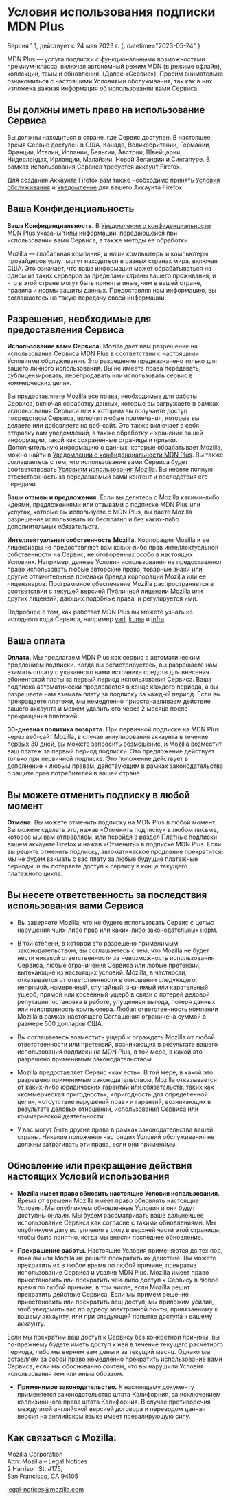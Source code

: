 ﻿# Условия использования подписки MDN Plus

Версия 1.1, действует с 24 мая 2023 г.
{: datetime="2023-05-24" }

MDN Plus — услуга подписки с функциональными возможностями премиум-класса, включая автономный режим MDN (в режиме офлайн), коллекции, темы и обновления. (Далее «Сервис»). Просим внимательно ознакомиться с настоящими Условиями обслуживания, так как в них изложена важная информация об использовании вами Сервиса.

## Вы должны иметь право на использование Сервиса

Вы должны находиться в стране, где Сервис доступен. В настоящее время Сервис доступен в США, Канаде, Великобритании, Германии, Франции, Италии, Испании, Бельгии, Австрии, Швейцарии, Нидерландах, Ирландии, Малайзии, Новой Зеландии и Сингапуре. В рамках использования Сервиса требуется аккаунт Firefox.

Для создания Аккаунта Firefox вам также необходимо принять [Условия обслуживания](https://www.mozilla.org/about/legal/terms/services/) и [Уведомление](https://www.mozilla.org/privacy/firefox/) для вашего Аккаунта Firefox.

## Ваша Конфиденциальность

__Ваша Конфиденциальность.__ В [Уведомлении о конфиденциальности MDN Plus](https://www.mozilla.org/privacy/mdn-plus/) указаны типы информации, передающейся при использовании вами Сервиса, а также методы ее обработки.

Mozilla — глобальная компания, и наши компьютеры и компьютеры провайдеров услуг могут находиться в разных странах мира, включая США. Это означает, что ваша информация может обрабатываться на одном из таких серверов за пределами страны вашего проживания, и что в этой стране могут быть приняты иные, чем в вашей стране, правила и нормы защиты данных. Предоставляя нам информацию, вы соглашаетесь на такую передачу своей информации.

## Разрешения, необходимые для предоставления Сервиса

__Использование вами Сервиса.__ Mozilla дает вам разрешение на использование Сервиса MDN Plus в соответствии с настоящими Условиями обслуживания. Это разрешение предназначено только для вашего личного использования. Вы не имеете права передавать, сублицензировать, перепродавать или использовать сервис в коммерческих целях.

Вы предоставляете Mozilla все права, необходимые для работы Сервиса, включая обработку данных, которые вы загружаете в рамках использования Сервиса или к которым вы получаете доступ посредством Сервиса, включая любые примечания, которые вы делаете или добавляете на веб-сайт. Это также включает в себя отправку вам уведомлений, а также обработку и хранение вашей информации, такой как сохраненные страницы и ярлыки. Дополнительную информацию о данных, которые обрабатывает Mozilla, можно найти в [Уведомлении о конфиденциальности MDN Plus](https://www.mozilla.org/privacy/mdn-plus/).
Вы также соглашаетесь с тем, что использование вами Сервиса будет соответствовать [Условиям использования Mozilla](https://www.mozilla.org/about/legal/acceptable-use/). Вы несете полную ответственность за передаваемый вами контент и последствия его передачи.

__Ваши отзывы и предложения.__ Если вы делитесь с Mozilla какими-либо идеями, предложениями или отзывами о подписке MDN Plus или услугах, которые вы используете с MDN Plus, вы даете Mozilla разрешение использовать их бесплатно и без каких-либо дополнительных обязательств.

__Интеллектуальная собственность Mozilla.__ Корпорация Mozilla и ее лицензиары не предоставляют вам каких-либо прав интеллектуальной собственности на Сервис, не оговоренных особо в настоящих Условиях. Например, данные Условия использования не предоставляют право использовать любые авторские права, товарные знаки или другие отличительные признаки бренда корпорации Mozilla или ее лицензиаров. Программное обеспечение Mozilla распространяется в соответствии с текущей версией Публичной лицензии Mozilla или других лицензий, дающих подобные права, и регулируется ими.

Подробнее о том, как работает MDN Plus вы можете узнать из исходного кода Сервиса, например [yari](https://github.com/mdn/yari), [kuma](https://github.com/mdn/kuma) и [infra](https://github.com/mdn/infra).

## Ваша оплата

__Оплата.__ Мы предлагаем MDN Plus как сервис с автоматическим продлением подписки. Когда вы регистрируетесь, вы разрешаете нам взимать оплату с указанного вами источника средств для внесения абонентской платы за первый период использования Сервиса. Ваша подписка автоматически продлевается в конце каждого периода, а вы разрешаете нам взимать плату за подписку за каждый период. Если вы прекращаете платежи, мы немедленно приостанавливаем действие вашего аккаунта и можем удалить его через 2 месяца после прекращения платежей.

__30-дневная политика возврата.__ При первичной подписке на MDN Plus через веб-сайт Mozilla, в случае аннулирования аккаунта в течение первых 30 дней, вы можете запросить возмещение, и Mozilla возместит ваш платеж за первый период подписки. Это предложение действует только при первичной подписке. Это положение действует в дополнение к любым правам, действующим в рамках законодательства о защите прав потребителей в вашей стране.

## Вы можете отменить подписку в любой момент

__Отмена.__ Вы можете отменить подписку на MDN Plus в любой момент. Вы можете сделать это, нажав «Отменить подписку» в любом письме, которое мы вам отправляем, или перейдя в раздел [Платные подписки](https://subscriptions.firefox.com) вашем аккаунте Firefox и нажав «Отменить» в подписке MDN Plus. Если вы решите отменить подписку, автоматическое продление прекратится, мы не будем взимать с вас плату за любые будущие платежные периоды, и вы потеряете доступ к сервису в конце текущего платежного цикла.

## Вы несете ответственность за последствия использования вами Сервиса

* Вы заверяете Mozilla, что не будете использовать Сервис с целью нарушения чьих-либо прав или каких-либо законодательных норм.

* В той степени, в которой это разрешено применимым законодательством, вы соглашаетесь с тем, что Mozilla не будет нести никакой ответственности за невозможность использования Сервиса, любые ограничения Сервиса или любые претензии, вытекающие из настоящих условий. Mozilla, в частности, отказывается от ответственности в отношении следующего: непрямой, намеренный, случайный, значимый или карательный ущерб, прямой или косвенный ущерб в связи с потерей деловой репутации, остановка в работе, упущенная выгода, потеря данных или неисправность компьютера. Любая ответственность компании Mozilla в рамках настоящего Соглашения ограничена суммой в размере 500 долларов США.

* Вы соглашаетесь возместить ущерб и ограждать Mozilla от любой ответственности или претензий, возникающих в результате вашего использования подписки на MDN Plus, в той мере, в какой это разрешено применимым законодательством.

* Mozilla предоставляет Сервис «как есть». В той мере, в какой это разрешено применимым законодательством, Mozilla отказывается от каких-либо юридических гарантий или обязательств, таких как «коммерческая пригодность», «пригодность для определенной цели», «отсутствие нарушений прав» и гарантий, возникающих в результате деловых отношений, использования Сервиса или коммерческой деятельности

* У вас могут быть другие права в рамках законодательства вашей страны. Никакие положения настоящих Условий обслуживания не должны затрагивать эти права, если они применимы.

## Обновление или прекращение действия настоящих Условий использования

* __Mozilla имеет право обновить настоящие Условия использования.__ Время от времени Mozilla имеет право обновлять настоящие Условия. Мы опубликуем обновленные Условия и они будут доступны онлайн. Мы будем рассматривать ваше дальнейшее использование Сервиса как согласие с такими обновлениями. Мы опубликуем дату вступления в силу в верхней части этой страницы, чтобы было понятно, когда мы внесли последнее обновление.

* __Прекращение работы.__ Настоящие Условия применяются до тех пор, пока вы или Mozilla не решите прекратить их действие. Вы можете прекратить их в любое время по любой причине, прекратив использование Сервиса и удалив MDN Plus. Mozilla имеет право приостановить или прекратить чей-либо доступ к Сервису в любое время по любой причине, в том числе, если Mozilla решит прекратить действие Сервиса. Если мы примем решение приостановить или прекратить ваш доступ, мы приложим усилия, чтоб уведомить вас по адресу электронной почты, привязанному к вашему аккаунту, или при следующей попытке доступа к вашему аккаунту.

Если мы прекратим ваш доступ к Сервису без конкретной причины, вы по-прежнему будете иметь доступ к ней в течение текущего расчетного периода, либо мы вернем вам деньги за текущий месяц. Однако мы оставляем за собой право немедленно прекратить использование вами Сервиса, если мы обоснованно сочтем, что вы нарушили Условия использования тем или иным образом.

* __Применимое законодательство.__ К настоящему документу применяется законодательство штата Калифорния, за исключением коллизионного права штата Калифорния. В случае противоречия между этой английской версией договора и переводом данная версия на английском языке имеет превалирующую силу.

## Как связаться с Mozilla:

Mozilla Corporation  
Attn: Mozilla – Legal Notices  
2 Harrison St. #175,  
San Francisco, CA 94105  

legal-notices@mozilla.com
